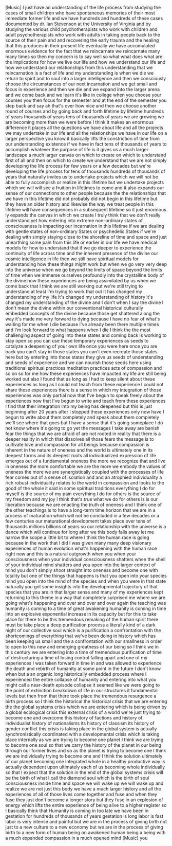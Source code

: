 [Music] I just have an understanding of the life process from studying the cases of small children who have spontaneous memories of their most immediate former life and we have hundreds and hundreds of these cases documented by dr. Ian Stevenson at the University of Virginia and by studying the various child psychotherapists who work with children and adult psychotherapists who work with adults in taking people back to the source of their pain and and recovering the early trauma and the healing that this produces in their present life eventually we have accumulated enormous evidence for the fact that we reincarnate we reincarnate many many times so then my concern is to say well so what what does what are the implications for how we live our life and how we understand our life and how we understand our relationships from this understanding that we reincarnation is a fact of life and my understanding is when we die we return to spirit and to soul into a larger intelligence and then we consciously choose the circumstances of our next incarnation and we get small and focus in experience and then we die and we expand into the larger arena and we come back and we learn it's like in college when you choose your courses you then focus for the semester and at the end of the semester you step back and say ah that's over how nice and then we choose another round of courses and by going back and forth lifetime by lifetime hundreds of years thousands of years tens of thousands of years we are growing we are becoming more than we were before I think it makes an enormous difference it places all the questions we have about life and all the projects we may undertake in our life and all the relationships we have in our life on a larger perspective you know it basically lifts the constriction of time from our understanding existence if we have in fact tens of thousands of years to accomplish whatever the purpose of life is it gives us a much larger landscape a much larger canvas on which to create on which to understand first of all and then on which to create we understand that we are not simply developing the life process for few years or a few decades but we're developing the life process for tens of thousands hundreds of thousands of years that naturally invites us to undertake projects which we will not be able to fully accomplish or realize in this lifetime but we undertake projects which we will will see a fruition in lifetimes to come and it also expands our sense of our connections to other people because the the relationships that we have in this lifetime did not probably did not begin in this lifetime but they have an older history and likewise the way we treat people in this lifetime will have consequences in a subsequent lifetime so it just enormous ly expands the canvas in which we create I truly think that we don't really understand yet how entering into extreme non-ordinary states of consciousness is impacting our incarnation in this lifetime if we are dealing with gentle states of non-ordinary States or psychedelic States if we're dealing with simply staying close to the shoreline of time and space and just unearthing some pain from this life or earlier in our life we have medical models for how to understand that if we go deeper to experience the continuity of life across time and the inherent presence of the divine our cosmic intelligence in life then we still have spiritual models for understanding how these things might work but when we go very very deep into the universe when we go beyond the limits of space beyond the limits of time when we immerse ourselves profoundly into the crystalline body of the divine how these experiences are being assimilated by us when we come back that I think we are still working out we're still trying to understand at least I'm trying to work that out it has changed my understanding of my life it's changed my understanding of history it's changed my understanding of the divine and I don't when I say the divine I don't mean the divine within our conventional historical culturally embedded concepts of the divine because those get shattered along the way it's made me very forward to dying because I have no fear of what's waiting for me when I die because I've already been there multiple times and I'm look forward to what happens when I die I think the the most challenging aspect of going into these states and coming back is working to stay open so you can use these temporary experiences as seeds to catalyze a deepening of your own life once you were here once you are back you can't stay in those states you can't even recreate those states here but by entering into those states they give us seeds of understanding and seeds of experience and we can nourish those seeds here using traditional spiritual practices meditation practices acts of compassion and so on so for me how these experiences have impacted my life are still being worked out also I found that as long as I had to keep silent about these experiences as long as I could not teach from these experience I could not share these experiences there is a sense in which my integration of those experiences was only partial now that I've begun to speak freely about the experiences now that I've begun to write and teach from these experiences I find that their integration into my being has deepened but this is just beginning after 20 years after I stopped these experiences only now have I begun to write about them completely and speak about them completely we'll see where that goes but I have a sense that it's going someplace I do not know where it's going to go yet the messages I take away are banish fear the things that we are afraid of are not rooted in reality that there is a deeper reality in which that dissolves all those fears the message is to cultivate love and compassion for all beings because compassion is inherent in the nature of oneness and the world is ultimately one in its deepest forms and its deepest roots all individualized expression of life emerges out of a fundamental oneness the more we recognize that and live in oneness the more comfortable we are the more we embody the values of oneness the more we are synergistically coupled with the processes of life fear comes out of a sense of isolation and and an atrophied individuality a rich robust individuality relates to the world in compassion and looks to the good of the whole it said in some spiritual traditions everything I do for myself is the source of my pain everything I do for others is the source of my freedom and my joy I think that's true what we do for others is is our liberation because we are enacting the truth of oneness and I think one of the other teachings is to have a long-term time horizon that we are in a process of maturation which will not be concluded in a few decades or a few centuries our maturational development takes place over tens of thousands millions billions of years so our relationship with the universe is a dance which will continue for long after we this body falls away let me narrow the scope a little bit to where I think the human race is going because in the work that I did I was given many many deep visionary experiences of human evolution what's happening with the human race right now and this is a natural outgrowth when you when your consciousness when your individual consciousness shatters when the shell of your individual mind shatters and you open into the larger context of mind you don't simply shoot straight into oneness and become one with totality but one of the things that happens is that you open into your species mind you open into the mind of the species and when you were in that state naturally you get some insights into the developmental trajectory of that species that you are in that larger sense and many of my experiences kept returning to this theme in a way that completely surprised me where we are going what's happening and over and over and over again the teaching was humanity is coming to a time of great awakening humanity is coming in time into an explosive exponential increase in its capacity but for this to take place for there to be this tremendous remaking of the human spirit there must be take place a deep purification process a literally kind of a dark night of our collective soul which is a purification a confrontation with the shortcomings of everything that we've been doing in history which has been keeping us small and the a confrontation with our smallness in order to open to this new and emerging greatness of our being so I think we in this century we are entering into a time of tremendous purification of time of destructuring a time of losing control falling apart and one of my experiences I was taken forward in time in and was allowed to experience the death and rebirth of humanity at some point in the future I don't know when but a an organic long historically embedded process where I experienced the entire collapse of humanity and entering into what you might call a near-death episode collapse it seemed like we were going to the point of extinction breakdown of life in our structures it fundamental levels but then from that there took place the tremendous resurgence a birth process so I think the historical the historical crisis that we are entering the the global systems crisis which we are entering which is being driven by a global ecological crisis this external crisis of a world we're just trying to become one and overcome this history of factions and history of individualist history of nationalisms its history of classism its history of gender conflict this crisis is taking place in the global system is actually synchronistically coordinated with a developmental crisis which is taking place internally as we are trying to become one planet I think we are trying to become one soul so that we carry the history of the planet in our being through our former lives and so as the planet is trying to become one I think we are individually trying to become one and I think the solution ultimately of our planet becoming one integrated whole in a healthy productive way is actually dependent upon ultimately each of us becoming whole individually so that I expect that the solution in the end of the global systems crisis will be the birth of what I call the diamond soul which is the birth of soul consciousness inside time and space we will wake up we will wake up and realize we are not just this body we have a much larger history and all the experiences of all of those lives come together and fuse and when they fuse they just don't become a longer story but they fuse in an explosion of energy which lifts the entire experience of being alive to a higher register so I basically think that Humanity is coming in too late we have been in gestation for hundreds of thousands of years gestation is long labor is fast labor is very intense and painful but we are in the process of giving birth not just to a new culture to a new economy but we are in the process of giving birth to a new form of human being on awakened human being a being with a much expanded compassion in a much opened mind [Music] you